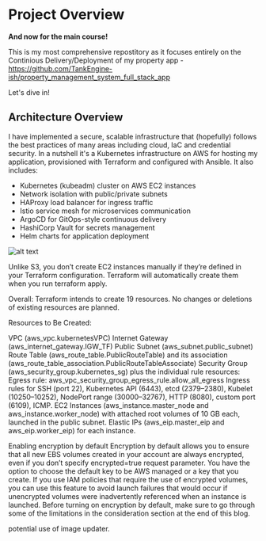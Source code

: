 # Project Overview 

**And now for the main course!**

This is my most comprehensive repostitory as it focuses entirely on the Continious Delivery/Deployment of my property app - https://github.com/TankEngine-ish/property_management_system_full_stack_app 

Let's dive in!

## Architecture Overview

I have implemented a secure, scalable infrastructure that (hopefully) follows the best practices of many areas including cloud, IaC and credential security. In a nutshell it's a Kubernetes infrastructure on AWS for hosting my application, provisioned with Terraform and configured with Ansible. It also includes:

- Kubernetes (kubeadm) cluster on AWS EC2 instances
- Network isolation with public/private subnets
- HAProxy load balancer for ingress traffic
- Istio service mesh for microservices communication
- ArgoCD for GitOps-style continuous delivery
- HashiCorp Vault for secrets management
- Helm charts for application deployment


![alt text](<assets/Data Flow Diagram (Copy) (2).jpg>)


























Unlike S3, you don’t create EC2 instances manually if they’re defined in your Terraform configuration. Terraform will automatically create them when you run terraform apply.

Overall:
Terraform intends to create 19 resources. No changes or deletions of existing resources are planned.

Resources to Be Created:

VPC (aws_vpc.kubernetesVPC)
Internet Gateway (aws_internet_gateway.IGW_TF)
Public Subnet (aws_subnet.public_subnet)
Route Table (aws_route_table.PublicRouteTable) and its association (aws_route_table_association.PublicRouteTableAssociate)
Security Group (aws_security_group.kubernetes_sg) plus the individual rule resources:
Egress rule: aws_vpc_security_group_egress_rule.allow_all_egress
Ingress rules for SSH (port 22), Kubernetes API (6443), etcd (2379–2380), Kubelet (10250–10252), NodePort range (30000–32767), HTTP (8080), custom port (6109), ICMP.
EC2 Instances (aws_instance.master_node and aws_instance.worker_node) with attached root volumes of 10 GB each, launched in the public subnet.
Elastic IPs (aws_eip.master_eip and aws_eip.worker_eip) for each instance.

Enabling encryption by default
Encryption by default allows you to ensure that all new EBS volumes created in your account are always encrypted, even if you don’t specify encrypted=true request parameter. You have the option to choose the default key to be AWS managed or a key that you create. If you use IAM policies that require the use of encrypted volumes, you can use this feature to avoid launch failures that would occur if unencrypted volumes were inadvertently referenced when an instance is launched. Before turning on encryption by default, make sure to go through some of the limitations in the consideration section at the end of this blog.

potential use of image updater.
